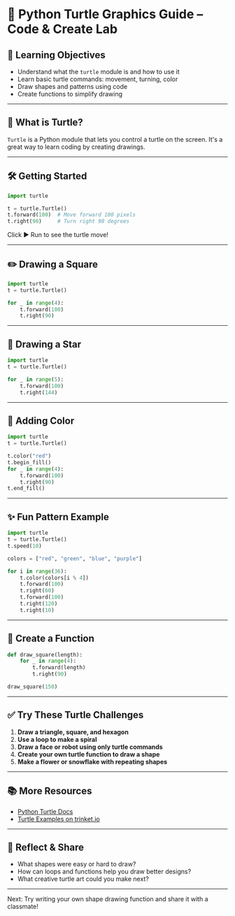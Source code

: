 # 🐢 Python Turtle Graphics Guide – Code & Create Lab

## 🧠 Learning Objectives

- Understand what the `turtle` module is and how to use it
- Learn basic turtle commands: movement, turning, color
- Draw shapes and patterns using code
- Create functions to simplify drawing

---

## 🐢 What is Turtle?

`Turtle` is a Python module that lets you control a turtle on the screen. It's a great way to learn coding by creating drawings.

---

## 🛠️ Getting Started

```python
import turtle

t = turtle.Turtle()
t.forward(100)  # Move forward 100 pixels
t.right(90)     # Turn right 90 degrees
```

Click ▶️ Run to see the turtle move!

---

## ✏️ Drawing a Square

```python
import turtle
t = turtle.Turtle()

for _ in range(4):
    t.forward(100)
    t.right(90)
```

---

## 🔺 Drawing a Star

```python
import turtle
t = turtle.Turtle()

for _ in range(5):
    t.forward(100)
    t.right(144)
```

---

## 🎨 Adding Color

```python
import turtle
t = turtle.Turtle()

t.color("red")
t.begin_fill()
for _ in range(4):
    t.forward(100)
    t.right(90)
t.end_fill()
```

---

## ✨ Fun Pattern Example

```python
import turtle
t = turtle.Turtle()
t.speed(10)

colors = ["red", "green", "blue", "purple"]

for i in range(36):
    t.color(colors[i % 4])
    t.forward(100)
    t.right(60)
    t.forward(100)
    t.right(120)
    t.right(10)
```

---

## 🧩 Create a Function

```python
def draw_square(length):
    for _ in range(4):
        t.forward(length)
        t.right(90)

draw_square(150)
```

---

## ✅ Try These Turtle Challenges

1. **Draw a triangle, square, and hexagon**
2. **Use a loop to make a spiral**
3. **Draw a face or robot using only turtle commands**
4. **Create your own turtle function to draw a shape**
5. **Make a flower or snowflake with repeating shapes**

---

## 📚 More Resources

- [Python Turtle Docs](https://docs.python.org/3/library/turtle.html)
- [Turtle Examples on trinket.io](https://trinket.io/search?q=turtle)

---

## 🧠 Reflect & Share

- What shapes were easy or hard to draw?
- How can loops and functions help you draw better designs?
- What creative turtle art could you make next?

---

Next: Try writing your own shape drawing function and share it with a classmate!
